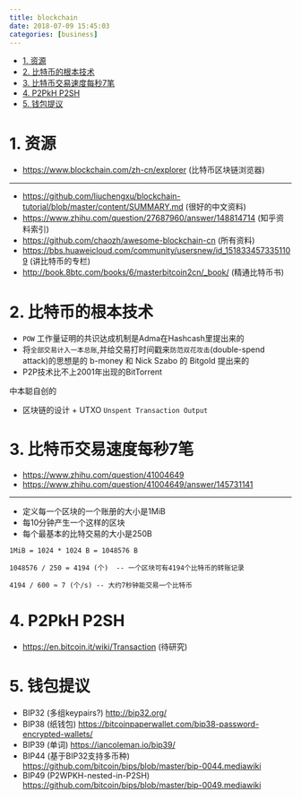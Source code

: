 ```yaml
---
title: blockchain
date: 2018-07-09 15:45:03
categories: [business]
---
```



<!-- TOC -->

- [1. 资源](#1-资源)
- [2. 比特币的根本技术](#2-比特币的根本技术)
- [3. 比特币交易速度每秒7笔](#3-比特币交易速度每秒7笔)
- [4. P2PkH P2SH](#4-p2pkh-p2sh)
- [5. 钱包提议](#5-钱包提议)

<!-- /TOC -->

<a id="markdown-1-资源" name="1-资源"></a>
# 1. 资源
* https://www.blockchain.com/zh-cn/explorer (比特币区块链浏览器)

---

* https://github.com/liuchengxu/blockchain-tutorial/blob/master/content/SUMMARY.md (很好的中文资料)
* https://www.zhihu.com/question/27687960/answer/148814714 (知乎资料索引)
* https://github.com/chaozh/awesome-blockchain-cn (所有资料)
* https://bbs.huaweicloud.com/community/usersnew/id_1518334573351109 (讲比特币的专栏)
* http://book.8btc.com/books/6/masterbitcoin2cn/_book/ (精通比特币书)

<a id="markdown-2-比特币的根本技术" name="2-比特币的根本技术"></a>
# 2. 比特币的根本技术


* `POW` 工作量证明的共识达成机制是Adma在Hashcash里提出来的
* 将`全部交易计入一本总账`,并给交易打时间戳来`防范双花攻击`(double-spend attack)的思想是的 b-money 和 Nick Szabo 的 Bitgold 提出来的
* P2P技术比不上2001年出现的BitTorrent

中本聪自创的
* 区块链的设计 + UTXO `Unspent Transaction Output`


<a id="markdown-3-比特币交易速度每秒7笔" name="3-比特币交易速度每秒7笔"></a>
# 3. 比特币交易速度每秒7笔

* https://www.zhihu.com/question/41004649
* https://www.zhihu.com/question/41004649/answer/145731141

---
* 定义每一个区块的一个账册的大小是1MiB
* 每10分钟产生一个这样的区块
* 每个最基本的比特交易的大小是250B

```
1MiB = 1024 * 1024 B = 1048576 B

1048576 / 250 = 4194 (个)  -- 一个区块可有4194个比特币的转账记录

4194 / 600 ≈ 7 (个/s) -- 大约7秒钟能交易一个比特币
```


<a id="markdown-4-p2pkh-p2sh" name="4-p2pkh-p2sh"></a>
# 4. P2PkH P2SH

* https://en.bitcoin.it/wiki/Transaction (待研究)


<a id="markdown-5-钱包提议" name="5-钱包提议"></a>
# 5. 钱包提议

* BIP32 (多组keypairs?) http://bip32.org/
* BIP38 (纸钱包) https://bitcoinpaperwallet.com/bip38-password-encrypted-wallets/
* BIP39 (单词) https://iancoleman.io/bip39/
* BIP44 (基于BIP32支持多币种) https://github.com/bitcoin/bips/blob/master/bip-0044.mediawiki
* BIP49 (P2WPKH-nested-in-P2SH) https://github.com/bitcoin/bips/blob/master/bip-0049.mediawiki
